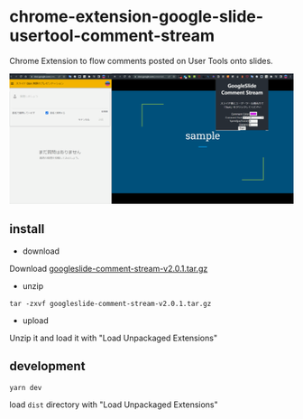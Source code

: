 # chrome-extension-google-slide-usertool-comment-stream

Chrome Extension to flow comments posted on User Tools onto slides.

![alt](images/stream.gif)


## install

- download

Download [googleslide-comment-stream-v2.0.1.tar.gz](https://github.com/swfz/chrome-extension-google-slide-usertool-comment-stream/releases/download/v2.0.1/googleslide-comment-stream-v2.0.1.tar.gz)

- unzip

```shell
tar -zxvf googleslide-comment-stream-v2.0.1.tar.gz
```

- upload

Unzip it and load it with "Load Unpackaged Extensions"


## development

```shell
yarn dev
```

load `dist` directory with "Load Unpackaged Extensions"
